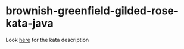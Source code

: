 # brownish-greenfield-gilded-rose-kata-java

Look [here](http://alvarogarcia7.github.io/blog/2016/04/17/brownish-greenfield-gilded-rose-kata-formulation/) for the kata description